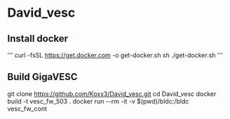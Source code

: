 # David_vesc

## Install docker
'''
curl -fsSL https://get.docker.com -o get-docker.sh
sh ./get-docker.sh
'''
 
 
## Build GigaVESC
git clone https://github.com/Koxx3/David_vesc.git
cd David_vesc
docker build -t vesc_fw_503 .
docker run --rm -it -v $(pwd)/bldc:/bldc vesc_fw_cont
